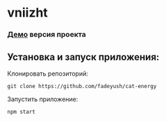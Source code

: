 # vniizht

### [Демо](https://fadeyush.github.io/vniizht/) версия проекта

##  Установка и запуск приложения:

Клонировать репозиторий:

    git clone https://github.com/fadeyush/cat-energy

Запустить приложение:

    npm start